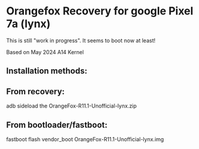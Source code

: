 # Orangefox Recovery for google Pixel 7a (lynx)

This is still "work in progress". 
It seems to boot now at least!

Based on May 2024 A14 Kernel

## Installation methods:

## From recovery:
adb sideload the OrangeFox-R11.1-Unofficial-lynx.zip

## From bootloader/fastboot:
fastboot flash vendor_boot OrangeFox-R11.1-Unofficial-lynx.img
